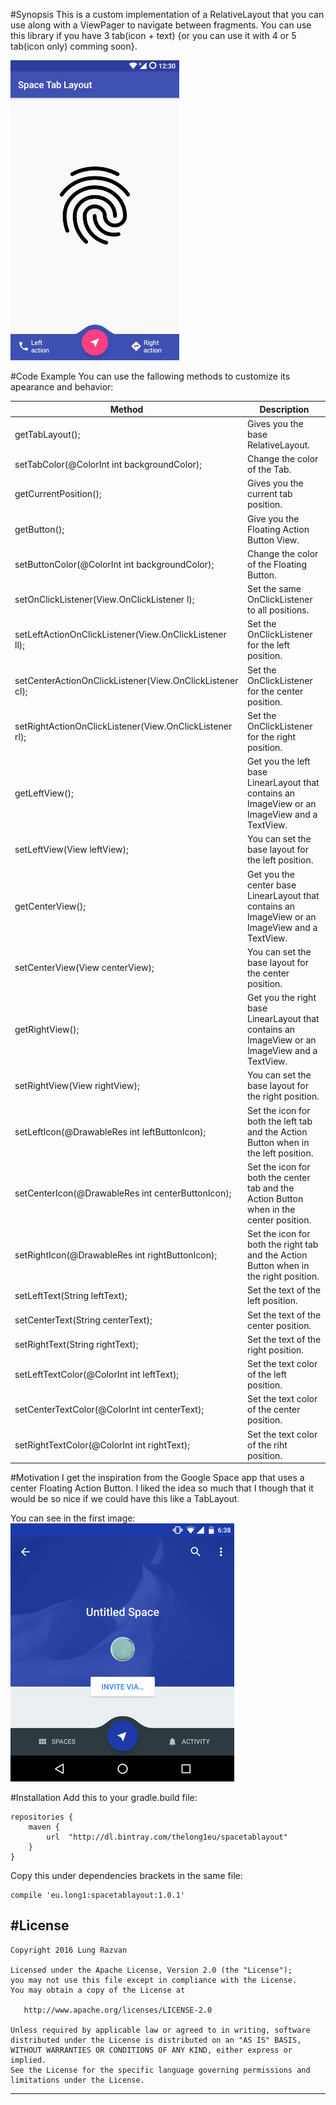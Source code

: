 #Synopsis
This is a custom implementation of a RelativeLayout that you can use along with a ViewPager to navigate between fragments. You can use this library if you have 3 tab(icon + text) {or you can use it with 4 or 5 tab(icon only) comming soon}.

![alt text](/readmeSource/gif.gif "Logo Title Text 1")


#Code Example
You can use the fallowing methods to customize its apearance and behavior:

| Method                                                    | Description                                                                                                 |
| ----------------------------------------------------------|-------------------------------------------------------------------------------------------------------------|
| getTabLayout();                                           | Gives you the base RelativeLayout.                                                                          |
| setTabColor(@ColorInt int backgroundColor);               | Change the color of the Tab.                                                                                |
| getCurrentPosition();                                     | Gives you the current tab position.                                                                         |
| getButton();                                              | Give you the Floating Action Button View.                                                                   |
| setButtonColor(@ColorInt int backgroundColor);            | Change the color of the Floating Button.                                                                    |
| setOnClickListener(View.OnClickListener l);               | Set the same OnClickListener to all positions.                                                              |
| setLeftActionOnClickListener(View.OnClickListener ll);    | Set the OnClickListener for the left position.                                                              |
| setCenterActionOnClickListener(View.OnClickListener cl);  | Set the OnClickListener for the center position.                                                            |
| setRightActionOnClickListener(View.OnClickListener rl);   | Set the OnClickListener for the right position.                                                             |
| getLeftView();                                            | Get you the left base LinearLayout that contains an ImageView or an ImageView and a TextView.               |
| setLeftView(View leftView);                               | You can set the base layout for the left position.                                                          |
| getCenterView();                                          | Get you the center base LinearLayout that contains an ImageView or an ImageView and a TextView.             |
| setCenterView(View centerView);                           | You can set the base layout for the center position.                                                        |
| getRightView();                                           | Get you the right base LinearLayout that contains an ImageView or an ImageView and a TextView.              |
| setRightView(View rightView);                             | You can set the base layout for the right position.                                                         | 
| setLeftIcon(@DrawableRes int leftButtonIcon);             | Set the icon for both the left tab and the Action Button when in the left position.                         |
| setCenterIcon(@DrawableRes int centerButtonIcon);         | Set the icon for both the center tab and the Action Button when in the center position.                     |
| setRightIcon(@DrawableRes int rightButtonIcon);           | Set the icon for both the right tab and the Action Button when in the right position.                       |
| setLeftText(String leftText);                             | Set the text of the left position.                                                                          |
| setCenterText(String centerText);                         | Set the text of the center position.                                                                        |
| setRightText(String rightText);                           | Set the text of the right position.                                                                         |
| setLeftTextColor(@ColorInt int leftText);                 | Set the text color of the left position.                                                                    |
| setCenterTextColor(@ColorInt int centerText);             | Set the text color of the center position.                                                                  |
| setRightTextColor(@ColorInt int rightText);               | Set the text color of the riht position.                                                                    |

#Motivation
I get the inspiration from the Google Space app that uses a center Floating Action Button. I liked the idea so much that I though that it would be so nice if we could have this like a TabLayout.

You can see in the first image: 
![alt text](/readmeSource/motivation.png "Logo Title Text 1")

#Installation
Add this to your gradle.build file:
```
repositories {
    maven {
        url  "http://dl.bintray.com/thelong1eu/spacetablayout"
    }
}
```
Copy this under dependencies brackets in the same file:
```
compile 'eu.long1:spacetablayout:1.0.1'
```
#License
-------

    Copyright 2016 Lung Razvan

    Licensed under the Apache License, Version 2.0 (the "License");
    you may not use this file except in compliance with the License.
    You may obtain a copy of the License at

       http://www.apache.org/licenses/LICENSE-2.0

    Unless required by applicable law or agreed to in writing, software
    distributed under the License is distributed on an "AS IS" BASIS,
    WITHOUT WARRANTIES OR CONDITIONS OF ANY KIND, either express or implied.
    See the License for the specific language governing permissions and
    limitations under the License.
---
